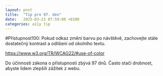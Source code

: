 ```yaml
---
layout: post
title:  "Tip pro 97. den"
date:   2025-03-23 07:59:00 +0100
categories: a11y tip
---
```


#Přístupnost100: Pokud odkaz změní barvu po návštěvě, zachovejte stále dostatečný kontrast a odlišení od okolního textu.

https://www.w3.org/TR/WCAG22/#use-of-color 

Do účinnosti zákona o přístupnosti zbývá 97 dnů. Často stačí drobnost, abyste lidem zlepšili zážitek z webu.